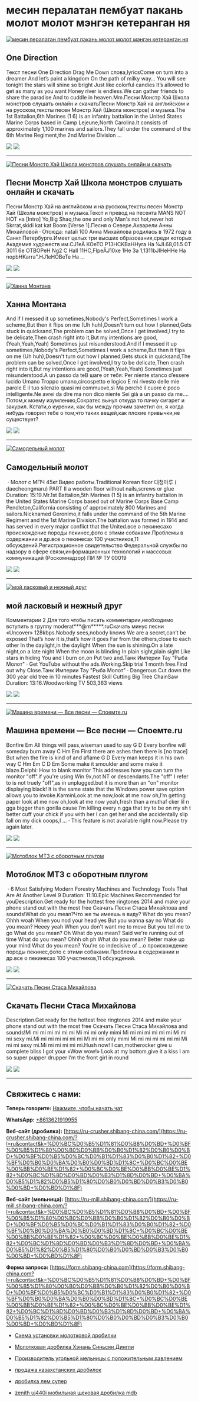 # месин пералатан пембуат пакань молот молот мэнгэн кетеранган ня

<a href="https://swt.shibang-china.com/?l=ru&img&k=%D0%BC%D0%B5%D1%81%D0%B8%D0%BD+%D0%BF%D0%B5%D1%80%D0%B0%D0%BB%D0%B0%D1%82%D0%B0%D0%BD+%D0%BF%D0%B5%D0%BC%D0%B1%D1%83%D0%B0%D1%82+%D0%BF%D0%B0%D0%BA%D0%B0%D0%BD%D1%8C+%D0%BC%D0%BE%D0%BB%D0%BE%D1%82+%D0%BC%D0%BE%D0%BB%D0%BE%D1%82+%D0%BC%D1%8D%D0%BD%D0%B3%D1%8D%D0%BD+%D0%BA%D0%B5%D1%82%D0%B5%D1%80%D0%B0%D0%BD%D0%B3%D0%B0%D0%BD+%D0%BD%D1%8F" target="_blank">![месин пералатан пембуат пакань молот молот мэнгэн кетеранган ня](http://static.shibang-china.com/all-800x300/1313.jpg)</a>

## One Direction
Текст песни One Direction Drag Me Down слова,lyricsCome on turn into a dreamer And let’s paint a kingdom On the path of milky way… You will see tonight the stars will shine so bright Just like colorful candies It’s allowed to get as many as you want Honey river is endless.We can gather friends to share the paradise And to cuddle in heaven.Mm.Песни Монстр Хай Школа монстров слушать онлайн и скачатьПесни Монстр Хай на английском и на русском,тексты песен Монстр Хай (Школа монстров) и музыка.The 1st Battalion,6th Marines (1 6) is an infantry battalion in the United States Marine Corps based in Camp Lejeune,North Carolina.It consists of approximately 1,100 marines and sailors.They fall under the command of the 6th Marine Regiment,the 2nd Marine Division …


<a href="https://whatsapp.shibangsoft.com/WhatsApp.php" target="_blank" title="WhatsApp">![](http://static.shibang-china.com/icon/whatsapp.png)</a> <a href="https://swt.shibang-china.com/?l=ru&icon&k=%D0%BC%D0%B5%D1%81%D0%B8%D0%BD+%D0%BF%D0%B5%D1%80%D0%B0%D0%BB%D0%B0%D1%82%D0%B0%D0%BD+%D0%BF%D0%B5%D0%BC%D0%B1%D1%83%D0%B0%D1%82+%D0%BF%D0%B0%D0%BA%D0%B0%D0%BD%D1%8C+%D0%BC%D0%BE%D0%BB%D0%BE%D1%82+%D0%BC%D0%BE%D0%BB%D0%BE%D1%82+%D0%BC%D1%8D%D0%BD%D0%B3%D1%8D%D0%BD+%D0%BA%D0%B5%D1%82%D0%B5%D1%80%D0%B0%D0%BD%D0%B3%D0%B0%D0%BD+%D0%BD%D1%8F" target="_blank">![](http://static.shibang-china.com/icon/chat-ru.png)</a>

---

<a href="https://swt.shibang-china.com/?l=ru&img&k=%D0%BC%D0%B5%D1%81%D0%B8%D0%BD+%D0%BF%D0%B5%D1%80%D0%B0%D0%BB%D0%B0%D1%82%D0%B0%D0%BD+%D0%BF%D0%B5%D0%BC%D0%B1%D1%83%D0%B0%D1%82+%D0%BF%D0%B0%D0%BA%D0%B0%D0%BD%D1%8C+%D0%BC%D0%BE%D0%BB%D0%BE%D1%82+%D0%BC%D0%BE%D0%BB%D0%BE%D1%82+%D0%BC%D1%8D%D0%BD%D0%B3%D1%8D%D0%BD+%D0%BA%D0%B5%D1%82%D0%B5%D1%80%D0%B0%D0%BD%D0%B3%D0%B0%D0%BD+%D0%BD%D1%8F" target="_blank">![Песни Монстр Хай Школа монстров слушать онлайн и скачать](http://static.shibang-china.com/all-800x300/265.jpg)</a>

## Песни Монстр Хай Школа монстров слушать онлайн и скачать
Песни Монстр Хай на английском и на русском,тексты песен Монстр Хай (Школа монстров) и музыка.Текст и превод на песента MANS NOT HOT на [Intro] Yo,Big Shaq,the one and only Man's not hot,never hot Skrrat,skidi kat kat Boom [Verse 1].Песня о Севере.Акварели Анны Михайловой&nbsp;&#0183;&#32;Отсюда: natali 100 Анна Михайлова родилась в 1972 году в Санкт Петербурге.Имеет целых три высших образования,среди которых Академия художеств им.CJ1e&#196; KOeTO P13HCKBaHHyra Ha &#188;JI.68,01.5 0T 3011 6e OTBOPeH Ng2 C Hall 11HC,FIpe&#196;J10xe 1He 3a 1,1311bJIHeHHe Ha nopbHKarra&quot;.HJ1eHOBeTe Ha …


<a href="https://whatsapp.shibangsoft.com/WhatsApp.php" target="_blank" title="WhatsApp">![](http://static.shibang-china.com/icon/whatsapp.png)</a> <a href="https://swt.shibang-china.com/?l=ru&icon&k=%D0%BC%D0%B5%D1%81%D0%B8%D0%BD+%D0%BF%D0%B5%D1%80%D0%B0%D0%BB%D0%B0%D1%82%D0%B0%D0%BD+%D0%BF%D0%B5%D0%BC%D0%B1%D1%83%D0%B0%D1%82+%D0%BF%D0%B0%D0%BA%D0%B0%D0%BD%D1%8C+%D0%BC%D0%BE%D0%BB%D0%BE%D1%82+%D0%BC%D0%BE%D0%BB%D0%BE%D1%82+%D0%BC%D1%8D%D0%BD%D0%B3%D1%8D%D0%BD+%D0%BA%D0%B5%D1%82%D0%B5%D1%80%D0%B0%D0%BD%D0%B3%D0%B0%D0%BD+%D0%BD%D1%8F" target="_blank">![](http://static.shibang-china.com/icon/chat-ru.png)</a>

---

<a href="https://swt.shibang-china.com/?l=ru&img&k=%D0%BC%D0%B5%D1%81%D0%B8%D0%BD+%D0%BF%D0%B5%D1%80%D0%B0%D0%BB%D0%B0%D1%82%D0%B0%D0%BD+%D0%BF%D0%B5%D0%BC%D0%B1%D1%83%D0%B0%D1%82+%D0%BF%D0%B0%D0%BA%D0%B0%D0%BD%D1%8C+%D0%BC%D0%BE%D0%BB%D0%BE%D1%82+%D0%BC%D0%BE%D0%BB%D0%BE%D1%82+%D0%BC%D1%8D%D0%BD%D0%B3%D1%8D%D0%BD+%D0%BA%D0%B5%D1%82%D0%B5%D1%80%D0%B0%D0%BD%D0%B3%D0%B0%D0%BD+%D0%BD%D1%8F" target="_blank">![Ханна Монтана](http://static.shibang-china.com/all-800x300/819.jpg)</a>

## Ханна Монтана
And if I messed it up sometimes,Nobody's Perfect,Sometimes I work a scheme,But then it flips on me (Uh huh),Doesn't turn out how I planned,Gets stuck in quicksand,The problem can be solved,Once I get involved,I try to be delicate,Then crash right into it,But my intentions are good,(Yeah,Yeah,Yeah) Sometimes just misunderstood.And if I messed it up sometimes,Nobody's Perfect,Sometimes I work a scheme,But then it flips on me (Uh huh),Doesn't turn out how I planned,Gets stuck in quicksand,The problem can be solved,Once I get involved,I try to be delicate,Then crash right into it,But my intentions are good,(Yeah,Yeah,Yeah) Sometimes just misunderstood.A un passo da teВ шаге от тебя: Per niente stanco d’essere lucido Umano Troppo umano,circospetto e logico E mi rivesto delle mie parole E il tuo silenzio quasi mi commuove,s&#236; Ma perch&#233; il cuore &#232; poco intelligente.Ne avrei da dire ma non dico niente Sei gi&#224; a un passo da me.…Потом,к моему изумлению,Сократес вынул откуда то пачку сигарет и закурил. Кстати,о курении, как бы между прочим заметил он, я когда нибудь говорил тебе о том,что таких вещей,как плохие привычки,не существует?


<a href="https://whatsapp.shibangsoft.com/WhatsApp.php" target="_blank" title="WhatsApp">![](http://static.shibang-china.com/icon/whatsapp.png)</a> <a href="https://swt.shibang-china.com/?l=ru&icon&k=%D0%BC%D0%B5%D1%81%D0%B8%D0%BD+%D0%BF%D0%B5%D1%80%D0%B0%D0%BB%D0%B0%D1%82%D0%B0%D0%BD+%D0%BF%D0%B5%D0%BC%D0%B1%D1%83%D0%B0%D1%82+%D0%BF%D0%B0%D0%BA%D0%B0%D0%BD%D1%8C+%D0%BC%D0%BE%D0%BB%D0%BE%D1%82+%D0%BC%D0%BE%D0%BB%D0%BE%D1%82+%D0%BC%D1%8D%D0%BD%D0%B3%D1%8D%D0%BD+%D0%BA%D0%B5%D1%82%D0%B5%D1%80%D0%B0%D0%BD%D0%B3%D0%B0%D0%BD+%D0%BD%D1%8F" target="_blank">![](http://static.shibang-china.com/icon/chat-ru.png)</a>

---

<a href="https://swt.shibang-china.com/?l=ru&img&k=%D0%BC%D0%B5%D1%81%D0%B8%D0%BD+%D0%BF%D0%B5%D1%80%D0%B0%D0%BB%D0%B0%D1%82%D0%B0%D0%BD+%D0%BF%D0%B5%D0%BC%D0%B1%D1%83%D0%B0%D1%82+%D0%BF%D0%B0%D0%BA%D0%B0%D0%BD%D1%8C+%D0%BC%D0%BE%D0%BB%D0%BE%D1%82+%D0%BC%D0%BE%D0%BB%D0%BE%D1%82+%D0%BC%D1%8D%D0%BD%D0%B3%D1%8D%D0%BD+%D0%BA%D0%B5%D1%82%D0%B5%D1%80%D0%B0%D0%BD%D0%B3%D0%B0%D0%BD+%D0%BD%D1%8F" target="_blank">![Самодельный молот](http://static.shibang-china.com/all-800x300/1426.jpg)</a>

## Самодельный молот
&nbsp;&#0183;&#32;Молот с МПЧ 45кг.Видео работы.Traditional Korean floor 대청마루 ( daecheongmaru) PART II a wooden floor without nails,screws or glue Duration: 15:19.Mr.1st Battalion,5th Marines (1 5) is an infantry battalion in the United States Marine Corps based out of Marine Corps Base Camp Pendleton,California consisting of approximately 800 Marines and sailors.Nicknamed Geronimo,it falls under the command of the 5th Marine Regiment and the 1st Marine Division.The battalion was formed in 1914 and has served in every major conflict that the United.все о пекинесахо происхождение породы пекинес,фото с этими собаками.Проблемы в содержании и др.все о пекинесах 100 участников,11 обсуждений.Регистрационное свидетельство Федеральной службы по надзору в сфере связи,информационных технологий и массовых коммуникаций (Роскомнадзор) ПИ № ТУ 00019


<a href="https://whatsapp.shibangsoft.com/WhatsApp.php" target="_blank" title="WhatsApp">![](http://static.shibang-china.com/icon/whatsapp.png)</a> <a href="https://swt.shibang-china.com/?l=ru&icon&k=%D0%BC%D0%B5%D1%81%D0%B8%D0%BD+%D0%BF%D0%B5%D1%80%D0%B0%D0%BB%D0%B0%D1%82%D0%B0%D0%BD+%D0%BF%D0%B5%D0%BC%D0%B1%D1%83%D0%B0%D1%82+%D0%BF%D0%B0%D0%BA%D0%B0%D0%BD%D1%8C+%D0%BC%D0%BE%D0%BB%D0%BE%D1%82+%D0%BC%D0%BE%D0%BB%D0%BE%D1%82+%D0%BC%D1%8D%D0%BD%D0%B3%D1%8D%D0%BD+%D0%BA%D0%B5%D1%82%D0%B5%D1%80%D0%B0%D0%BD%D0%B3%D0%B0%D0%BD+%D0%BD%D1%8F" target="_blank">![](http://static.shibang-china.com/icon/chat-ru.png)</a>

---

<a href="https://swt.shibang-china.com/?l=ru&img&k=%D0%BC%D0%B5%D1%81%D0%B8%D0%BD+%D0%BF%D0%B5%D1%80%D0%B0%D0%BB%D0%B0%D1%82%D0%B0%D0%BD+%D0%BF%D0%B5%D0%BC%D0%B1%D1%83%D0%B0%D1%82+%D0%BF%D0%B0%D0%BA%D0%B0%D0%BD%D1%8C+%D0%BC%D0%BE%D0%BB%D0%BE%D1%82+%D0%BC%D0%BE%D0%BB%D0%BE%D1%82+%D0%BC%D1%8D%D0%BD%D0%B3%D1%8D%D0%BD+%D0%BA%D0%B5%D1%82%D0%B5%D1%80%D0%B0%D0%BD%D0%B3%D0%B0%D0%BD+%D0%BD%D1%8F" target="_blank">![мой ласковый и нежный друг](http://static.shibang-china.com/all-800x300/1178.jpg)</a>

## мой ласковый и нежный друг
Комментарии 2 Для того чтобы писать комментарии,необходимо вступить в группу moderat***@m*****.ruСкачать минус песни &#171;Uncover&#187; 128kbps.Nobody sees,nobody knows We are a secret,can’t be exposed That’s how it is,that’s how it goes Far from the others,close to each other In the daylight,in the daylight When the sun is shining.On a late night,on a late night When the moon is blinding In plain sight,plain sight Like stars in hiding You and I burn on,on Put two and.Танк Империи Тау &quot;Рыба Молот&quot;&nbsp;&#0183;&#32;Get YouTube without the ads.Working.Skip trial 1 month free.Find out why Close.Танк Империи Тау &quot;Рыба Молот&quot;&nbsp;&#0183;&#32;Dangerous Cut down the 300 year old tree in 10 minutes Fastest Skill Cutting Big Tree ChainSaw Duration: 13:16.Woodworking TV 503,363 views


<a href="https://whatsapp.shibangsoft.com/WhatsApp.php" target="_blank" title="WhatsApp">![](http://static.shibang-china.com/icon/whatsapp.png)</a> <a href="https://swt.shibang-china.com/?l=ru&icon&k=%D0%BC%D0%B5%D1%81%D0%B8%D0%BD+%D0%BF%D0%B5%D1%80%D0%B0%D0%BB%D0%B0%D1%82%D0%B0%D0%BD+%D0%BF%D0%B5%D0%BC%D0%B1%D1%83%D0%B0%D1%82+%D0%BF%D0%B0%D0%BA%D0%B0%D0%BD%D1%8C+%D0%BC%D0%BE%D0%BB%D0%BE%D1%82+%D0%BC%D0%BE%D0%BB%D0%BE%D1%82+%D0%BC%D1%8D%D0%BD%D0%B3%D1%8D%D0%BD+%D0%BA%D0%B5%D1%82%D0%B5%D1%80%D0%B0%D0%BD%D0%B3%D0%B0%D0%BD+%D0%BD%D1%8F" target="_blank">![](http://static.shibang-china.com/icon/chat-ru.png)</a>

---

<a href="https://swt.shibang-china.com/?l=ru&img&k=%D0%BC%D0%B5%D1%81%D0%B8%D0%BD+%D0%BF%D0%B5%D1%80%D0%B0%D0%BB%D0%B0%D1%82%D0%B0%D0%BD+%D0%BF%D0%B5%D0%BC%D0%B1%D1%83%D0%B0%D1%82+%D0%BF%D0%B0%D0%BA%D0%B0%D0%BD%D1%8C+%D0%BC%D0%BE%D0%BB%D0%BE%D1%82+%D0%BC%D0%BE%D0%BB%D0%BE%D1%82+%D0%BC%D1%8D%D0%BD%D0%B3%D1%8D%D0%BD+%D0%BA%D0%B5%D1%82%D0%B5%D1%80%D0%B0%D0%BD%D0%B3%D0%B0%D0%BD+%D0%BD%D1%8F" target="_blank">![Машина времени — Все песни — Споемте.ru](http://static.shibang-china.com/all-800x300/557.jpg)</a>

## Машина времени — Все песни — Споемте.ru
Bonfire Em All things will pass,wiseman used to say G D Every bonfire will someday burn away C Hm Em First there are ashes then there is [no trace] But when the fire is kind of and aflame G D Every man keeps it in his own way C Hm Em C D Em Some make it smoulder and some make it blaze.Delphi: How to blank monitor This addresses how you can turn the monitor &quot;off&quot;.if you're using Win 9x,not NT or descendants.The &quot;off&quot; I refer to is not truely &quot;off&quot;,as in unplugged.but it is more than an &quot;on&quot; monitor displaying black! It is the same state that the Windows power save option allows you to invoke.KarminLook at me now,look at me now oh,I’m getting paper look at me now oh,look at me now yeah,fresh than a muthaf cker lil n gga bigger than gorilla cause I’m killing every n gga that try to be on my sh t better cuff your chick if you with her I can get her and she accidentally slip fall on my dick ooops,I …&nbsp;&#0183;&#32;This feature is not available right now.Please try again later.


<a href="https://whatsapp.shibangsoft.com/WhatsApp.php" target="_blank" title="WhatsApp">![](http://static.shibang-china.com/icon/whatsapp.png)</a> <a href="https://swt.shibang-china.com/?l=ru&icon&k=%D0%BC%D0%B5%D1%81%D0%B8%D0%BD+%D0%BF%D0%B5%D1%80%D0%B0%D0%BB%D0%B0%D1%82%D0%B0%D0%BD+%D0%BF%D0%B5%D0%BC%D0%B1%D1%83%D0%B0%D1%82+%D0%BF%D0%B0%D0%BA%D0%B0%D0%BD%D1%8C+%D0%BC%D0%BE%D0%BB%D0%BE%D1%82+%D0%BC%D0%BE%D0%BB%D0%BE%D1%82+%D0%BC%D1%8D%D0%BD%D0%B3%D1%8D%D0%BD+%D0%BA%D0%B5%D1%82%D0%B5%D1%80%D0%B0%D0%BD%D0%B3%D0%B0%D0%BD+%D0%BD%D1%8F" target="_blank">![](http://static.shibang-china.com/icon/chat-ru.png)</a>

---

<a href="https://swt.shibang-china.com/?l=ru&img&k=%D0%BC%D0%B5%D1%81%D0%B8%D0%BD+%D0%BF%D0%B5%D1%80%D0%B0%D0%BB%D0%B0%D1%82%D0%B0%D0%BD+%D0%BF%D0%B5%D0%BC%D0%B1%D1%83%D0%B0%D1%82+%D0%BF%D0%B0%D0%BA%D0%B0%D0%BD%D1%8C+%D0%BC%D0%BE%D0%BB%D0%BE%D1%82+%D0%BC%D0%BE%D0%BB%D0%BE%D1%82+%D0%BC%D1%8D%D0%BD%D0%B3%D1%8D%D0%BD+%D0%BA%D0%B5%D1%82%D0%B5%D1%80%D0%B0%D0%BD%D0%B3%D0%B0%D0%BD+%D0%BD%D1%8F" target="_blank">![Мотоблок МТЗ с оборотным плугом](http://static.shibang-china.com/all-800x300/542.jpg)</a>

## Мотоблок МТЗ с оборотным плугом
&nbsp;&#0183;&#32;6 Most Satisfying Modern Forestry Machines and Technology Tools That Are At Another Level 9 Duration: 11:10.Epic Machines Recommended for youDescription.Get ready for the hottest free ringtones 2014 and make your phone stand out with the most free Скачать Песни Стаса Михайлова and sounds!What do you mean?Что же ты имеешь в виду? What do you mean? Ohhh woah When you nod your head yes But you wanna say no What do you mean? Heeey yeah When you don't want me to move But you tell me to go What do you mean? Oh What do you mean? Said we're running out of time What do you mean? Ohhh oh ph What do you mean? Better make up your mind What do you mean? You're so indecisive of …о происхождение породы пекинес,фото с этими собаками.Проблемы в содержании и др.все о пекинесах 100 участников,11 обсуждений.


<a href="https://whatsapp.shibangsoft.com/WhatsApp.php" target="_blank" title="WhatsApp">![](http://static.shibang-china.com/icon/whatsapp.png)</a> <a href="https://swt.shibang-china.com/?l=ru&icon&k=%D0%BC%D0%B5%D1%81%D0%B8%D0%BD+%D0%BF%D0%B5%D1%80%D0%B0%D0%BB%D0%B0%D1%82%D0%B0%D0%BD+%D0%BF%D0%B5%D0%BC%D0%B1%D1%83%D0%B0%D1%82+%D0%BF%D0%B0%D0%BA%D0%B0%D0%BD%D1%8C+%D0%BC%D0%BE%D0%BB%D0%BE%D1%82+%D0%BC%D0%BE%D0%BB%D0%BE%D1%82+%D0%BC%D1%8D%D0%BD%D0%B3%D1%8D%D0%BD+%D0%BA%D0%B5%D1%82%D0%B5%D1%80%D0%B0%D0%BD%D0%B3%D0%B0%D0%BD+%D0%BD%D1%8F" target="_blank">![](http://static.shibang-china.com/icon/chat-ru.png)</a>

---

<a href="https://swt.shibang-china.com/?l=ru&img&k=%D0%BC%D0%B5%D1%81%D0%B8%D0%BD+%D0%BF%D0%B5%D1%80%D0%B0%D0%BB%D0%B0%D1%82%D0%B0%D0%BD+%D0%BF%D0%B5%D0%BC%D0%B1%D1%83%D0%B0%D1%82+%D0%BF%D0%B0%D0%BA%D0%B0%D0%BD%D1%8C+%D0%BC%D0%BE%D0%BB%D0%BE%D1%82+%D0%BC%D0%BE%D0%BB%D0%BE%D1%82+%D0%BC%D1%8D%D0%BD%D0%B3%D1%8D%D0%BD+%D0%BA%D0%B5%D1%82%D0%B5%D1%80%D0%B0%D0%BD%D0%B3%D0%B0%D0%BD+%D0%BD%D1%8F" target="_blank">![Скачать Песни Стаса Михайлова](http://static.shibang-china.com/all-800x300/1371.jpg)</a>

## Скачать Песни Стаса Михайлова
Description.Get ready for the hottest free ringtones 2014 and make your phone stand out with the most free Скачать Песни Стаса Михайлова and sounds!Mi mi mi mi mi mi mi Mi mi mi only mimi Mi mi mi mi mi mi mi Mi mi mi sexy mi.Mi mi mi mi mi mi mi Mi mi mi only mimi Mi mi mi mi mi mi mi Mi mi mi sexy mi.Mi mi mi mi mi mi.Hush now! I can,motherocker give u complete bliss I got your &#171;Wow wow!&#187; Look at my bottom,give it a kiss I am so super pupper drupper I’m the front girl in round

<a href="https://whatsapp.shibangsoft.com/WhatsApp.php" target="_blank" title="WhatsApp">![](http://static.shibang-china.com/icon/whatsapp.png)</a> <a href="https://swt.shibang-china.com/?l=ru&icon&k=%D0%BC%D0%B5%D1%81%D0%B8%D0%BD+%D0%BF%D0%B5%D1%80%D0%B0%D0%BB%D0%B0%D1%82%D0%B0%D0%BD+%D0%BF%D0%B5%D0%BC%D0%B1%D1%83%D0%B0%D1%82+%D0%BF%D0%B0%D0%BA%D0%B0%D0%BD%D1%8C+%D0%BC%D0%BE%D0%BB%D0%BE%D1%82+%D0%BC%D0%BE%D0%BB%D0%BE%D1%82+%D0%BC%D1%8D%D0%BD%D0%B3%D1%8D%D0%BD+%D0%BA%D0%B5%D1%82%D0%B5%D1%80%D0%B0%D0%BD%D0%B3%D0%B0%D0%BD+%D0%BD%D1%8F" target="_blank">![](http://static.shibang-china.com/icon/chat-ru.png)</a>

---
## Свяжитесь с нами:

**Теперь говорите:** [Нажмите, чтобы начать чат](https://swt.shibang-china.com?l=ru&contact&k=%D0%BC%D0%B5%D1%81%D0%B8%D0%BD+%D0%BF%D0%B5%D1%80%D0%B0%D0%BB%D0%B0%D1%82%D0%B0%D0%BD+%D0%BF%D0%B5%D0%BC%D0%B1%D1%83%D0%B0%D1%82+%D0%BF%D0%B0%D0%BA%D0%B0%D0%BD%D1%8C+%D0%BC%D0%BE%D0%BB%D0%BE%D1%82+%D0%BC%D0%BE%D0%BB%D0%BE%D1%82+%D0%BC%D1%8D%D0%BD%D0%B3%D1%8D%D0%BD+%D0%BA%D0%B5%D1%82%D0%B5%D1%80%D0%B0%D0%BD%D0%B3%D0%B0%D0%BD+%D0%BD%D1%8F)

**WhatsApp:**  [+8613621919955](https://whatsapp.shibangsoft.com/WhatsApp.php)

**Веб-сайт (дробилка):** [https://ru-crusher.shibang-china.com/](https://ru-crusher.shibang-china.com/?l=ru&contact&k=%D0%BC%D0%B5%D1%81%D0%B8%D0%BD+%D0%BF%D0%B5%D1%80%D0%B0%D0%BB%D0%B0%D1%82%D0%B0%D0%BD+%D0%BF%D0%B5%D0%BC%D0%B1%D1%83%D0%B0%D1%82+%D0%BF%D0%B0%D0%BA%D0%B0%D0%BD%D1%8C+%D0%BC%D0%BE%D0%BB%D0%BE%D1%82+%D0%BC%D0%BE%D0%BB%D0%BE%D1%82+%D0%BC%D1%8D%D0%BD%D0%B3%D1%8D%D0%BD+%D0%BA%D0%B5%D1%82%D0%B5%D1%80%D0%B0%D0%BD%D0%B3%D0%B0%D0%BD+%D0%BD%D1%8F)

**Веб-сайт (мельница):** [https://ru-mill.shibang-china.com/](https://ru-mill.shibang-china.com/?l=ru&contact&k=%D0%BC%D0%B5%D1%81%D0%B8%D0%BD+%D0%BF%D0%B5%D1%80%D0%B0%D0%BB%D0%B0%D1%82%D0%B0%D0%BD+%D0%BF%D0%B5%D0%BC%D0%B1%D1%83%D0%B0%D1%82+%D0%BF%D0%B0%D0%BA%D0%B0%D0%BD%D1%8C+%D0%BC%D0%BE%D0%BB%D0%BE%D1%82+%D0%BC%D0%BE%D0%BB%D0%BE%D1%82+%D0%BC%D1%8D%D0%BD%D0%B3%D1%8D%D0%BD+%D0%BA%D0%B5%D1%82%D0%B5%D1%80%D0%B0%D0%BD%D0%B3%D0%B0%D0%BD+%D0%BD%D1%8F)

**Форма запроса:** [https://form.shibang-china.com](https://form.shibang-china.com?l=ru&contact&k=%D0%BC%D0%B5%D1%81%D0%B8%D0%BD+%D0%BF%D0%B5%D1%80%D0%B0%D0%BB%D0%B0%D1%82%D0%B0%D0%BD+%D0%BF%D0%B5%D0%BC%D0%B1%D1%83%D0%B0%D1%82+%D0%BF%D0%B0%D0%BA%D0%B0%D0%BD%D1%8C+%D0%BC%D0%BE%D0%BB%D0%BE%D1%82+%D0%BC%D0%BE%D0%BB%D0%BE%D1%82+%D0%BC%D1%8D%D0%BD%D0%B3%D1%8D%D0%BD+%D0%BA%D0%B5%D1%82%D0%B5%D1%80%D0%B0%D0%BD%D0%B3%D0%B0%D0%BD+%D0%BD%D1%8F)

* [Схема установки молотковой дробилки](../124/%D0%A1%D1%85%D0%B5%D0%BC%D0%B0%20%D1%83%D1%81%D1%82%D0%B0%D0%BD%D0%BE%D0%B2%D0%BA%D0%B8%20%D0%BC%D0%BE%D0%BB%D0%BE%D1%82%D0%BA%D0%BE%D0%B2%D0%BE%D0%B9%20%D0%B4%D1%80%D0%BE%D0%B1%D0%B8%D0%BB%D0%BA%D0%B8.md)

* [Молотковая дробилка Хэнань Синьсян Дингли](../123/%D0%9C%D0%BE%D0%BB%D0%BE%D1%82%D0%BA%D0%BE%D0%B2%D0%B0%D1%8F%20%D0%B4%D1%80%D0%BE%D0%B1%D0%B8%D0%BB%D0%BA%D0%B0%20%D0%A5%D1%8D%D0%BD%D0%B0%D0%BD%D1%8C%20%D0%A1%D0%B8%D0%BD%D1%8C%D1%81%D1%8F%D0%BD%20%D0%94%D0%B8%D0%BD%D0%B3%D0%BB%D0%B8.md)

* [Производитель угольной мельницы с положительным давлением](../123/%D0%9F%D1%80%D0%BE%D0%B8%D0%B7%D0%B2%D0%BE%D0%B4%D0%B8%D1%82%D0%B5%D0%BB%D1%8C%20%D1%83%D0%B3%D0%BE%D0%BB%D1%8C%D0%BD%D0%BE%D0%B9%20%D0%BC%D0%B5%D0%BB%D1%8C%D0%BD%D0%B8%D1%86%D1%8B%20%D1%81%20%D0%BF%D0%BE%D0%BB%D0%BE%D0%B6%D0%B8%D1%82%D0%B5%D0%BB%D1%8C%D0%BD%D1%8B%D0%BC%20%D0%B4%D0%B0%D0%B2%D0%BB%D0%B5%D0%BD%D0%B8%D0%B5%D0%BC.md)

* [продажа казахстанских дробилок](../122/%D0%BF%D1%80%D0%BE%D0%B4%D0%B0%D0%B6%D0%B0%20%D0%BA%D0%B0%D0%B7%D0%B0%D1%85%D1%81%D1%82%D0%B0%D0%BD%D1%81%D0%BA%D0%B8%D1%85%20%D0%B4%D1%80%D0%BE%D0%B1%D0%B8%D0%BB%D0%BE%D0%BA.md)

* [дробилка лем супер](../122/%D0%B4%D1%80%D0%BE%D0%B1%D0%B8%D0%BB%D0%BA%D0%B0%20%D0%BB%D0%B5%D0%BC%20%D1%81%D1%83%D0%BF%D0%B5%D1%80.md)

* [zenith uj440i мобильная щековая дробилка mdb](../122/zenith%20uj440i%20%D0%BC%D0%BE%D0%B1%D0%B8%D0%BB%D1%8C%D0%BD%D0%B0%D1%8F%20%D1%89%D0%B5%D0%BA%D0%BE%D0%B2%D0%B0%D1%8F%20%D0%B4%D1%80%D0%BE%D0%B1%D0%B8%D0%BB%D0%BA%D0%B0%20mdb.md)
